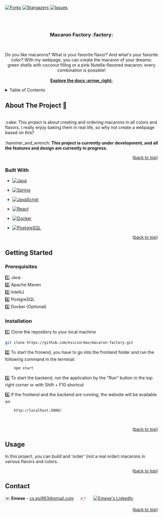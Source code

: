 <div id="readme-top"></div>

[![Forks][forks-shield]][forks-url]
[![Stargazers][stars-shield]][stars-url]
[![Issues][issues-shield]][issues-url]

<br>
<br>

<h3 align="center"> Macaron Factory :factory:	 </h3>
<br>
  <p align="center">
      Do you like macarons? What is your favorite flavor? And what's your favorite color? With my webpage, you can create the macaron of your dreams: green shells with coconut filling or a pink Nutella-flavored macaron; every combination is possible! 
    <br>
    <br>
    <a href="https://github.com/esicsordas/macaron-factory"><strong>Explore the docs :arrow_right: </strong></a>
    <br />
    </p>
</div>



<!-- TABLE OF CONTENTS -->
<details>
  <summary>Table of Contents</summary>
  <ol>
    <li>
      <a href="#about-the-project">About The Project</a>
      <ul>
        <li><a href="#built-with">Built With</a></li>
      </ul>
    </li>
    <li>
      <a href="#getting-started">Getting Started</a>
      <ul>
        <li><a href="#prerequisites">Prerequisites</a></li>
        <li><a href="#installation">Installation</a></li>
      </ul>
    </li>
    <li><a href="#usage">Usage</a></li>
    <li><a href="#contact">Contact</a></li>
  </ol>
</details>



<!-- ABOUT THE PROJECT -->
<div id="about-the-project"></div>

## About The Project :page_with_curl:
<br />
 :cake: This project is about creating and ordering macarons in all colors and flavors. I really enjoy baking them in real life, so why not create a webpage based on this? 

<br />
<br />
 :hammer_and_wrench: <b> This project is currently under development, and all the features and design are currently in progress. </b>
<br />
<p align="right">(<a href="#readme-top">back to top</a>)</p>


<div id="built-with"></div>

### Built With


* [![Java][Java.img]][Java-url]

* [![Spring][Spring.img]][Spring-url]

* [![JavaScript][JavaScript.img]][JavaScript-url]

* [![React][React.img]][React-url]

* [![Docker][Docker.img]][Docker-url]

* [![PostgreSQL][PostgreSQL.img]][PostgreSQL-url]


<p align="right">(<a href="#readme-top">back to top</a>)</p>



<!-- GETTING STARTED -->
<div id="getting-started"></div>

## Getting Started

<div id="prerequisites"></div>

### Prerequisites

:one: Java <br>
:two: Apache Maven  <br>
:three: IntelliJ <br>
:four: PostgreSQL <br>
:five: Docker (Optional) <br>

<div id="installation"></div>

### Installation

:one: Clone the repository to your local machine
   ```sh
   git clone https://github.com/esicsordas/macaron-factory.git
   ```
:two: To start the fronend, you have to go into the frontend folder and run the following command in the terminal:
  ```sh
      npm start
   ```

:three: To start the backend, run the application by the "Run" button in the top right corner or with Shift + F10 shortcut

:four: If the frontend and the backend are running, the website will be available on
  ```sh
      http://localhost:3000/
  ```
<br>

<p align="right">(<a href="#readme-top">back to top</a>)</p>



<!-- USAGE EXAMPLES -->
<div id="usage"></div>

## Usage

In this project, you can build and 'order' (not a real order) macarons in various flavors and colors.

<p align="right">(<a href="#readme-top">back to top</a>)</p>





<!-- CONTACT -->
<div id="contact"></div>

## Contact

:envelope: **Emese** - cs.esi963@gmail.com &nbsp;&nbsp;&nbsp;&nbsp; :point_right: &nbsp;&nbsp;&nbsp;&nbsp; [![Emese's LinkedIn][linkedin-shield]][LinkedIn - Emese]



<p align="right">(<a href="#readme-top">back to top</a>)</p>






<!-- MARKDOWN LINKS & IMAGES -->
<!-- https://www.markdownguide.org/basic-syntax/#reference-style-links -->
[forks-shield]: https://img.shields.io/github/forks/esicsordas/macaronfactory?style=for-the-badge
[forks-url]: https://github.com/esicsordas/macaronfactory/forks
[stars-shield]: https://img.shields.io/github/stars/esicsordas/macaronfactory?style=for-the-badge
[stars-url]: https://github.com/esicsordas/macaronfactory/stargazers
[issues-shield]: https://img.shields.io/github/issues/esicsordas/macaronfactory?style=for-the-badge
[issues-url]: https://github.com/esicsordas/macaronfactory/issues
[linkedin-shield]: https://img.shields.io/badge/-LinkedIn-black.svg?style=for-the-badge&logo=linkedin&colorB=555
[linkedin-url]: https://linkedin.com/in/linkedin_username
[LinkedIn - Emese]: https://www.linkedin.com/in/emese-csordas-854553181/
[JavaScript.img]: 	https://img.shields.io/badge/JavaScript-323330?style=for-the-badge&logo=javascript&logoColor=F7DF1E
[JavaScript-url]: https://www.javascript.com/
[Spring.img]: https://img.shields.io/badge/Spring-6DB33F?style=for-the-badge&logo=spring&logoColor=white
[Spring-url]: https://spring.io/
[React.img]: https://img.shields.io/badge/React-20232A?style=for-the-badge&logo=react&logoColor=61DAFB
[React-url]: https://react.dev/
[Docker.img]: https://img.shields.io/badge/Docker-2CA5E0?style=for-the-badge&logo=docker&logoColor=white
[Docker-url]: https://www.docker.com/
[PostgreSQL.img]: https://img.shields.io/badge/PostgreSQL-316192?style=for-the-badge&logo=postgresql&logoColor=white
[PostgreSQL-url]: https://www.postgresql.org/
[Java.img]: https://img.shields.io/badge/java-%23ED8B00.svg?style=for-the-badge&logo=openjdk&logoColor=white
[Java-url]: https://www.java.com/en/
